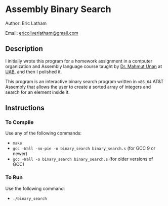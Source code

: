 # Assembly Binary Search

Author: Eric Latham

Email: ericoliverlatham@gmail.com

## Description

I initially wrote this program for a homework assignment in a computer organization and Assembly language course taught by [Dr. Mahmut Unan](https://www.linkedin.com/in/mahmutunan/) at [UAB](https://www.uab.edu/), and then I polished it.

This program is an interactive binary search program written in `x86_64` AT&T Assembly that allows the user to create a sorted array of integers and search for an element inside it.

## Instructions

### To Compile

Use any of the following commands:

- `make`
- `gcc -Wall -no-pie -o binary_search binary_search.s` (for GCC 9 or newer)
- `gcc -Wall -o binary_search binary_search.s` (for older versions of GCC)

### To Run

Use the following command:

- `./binary_search`
